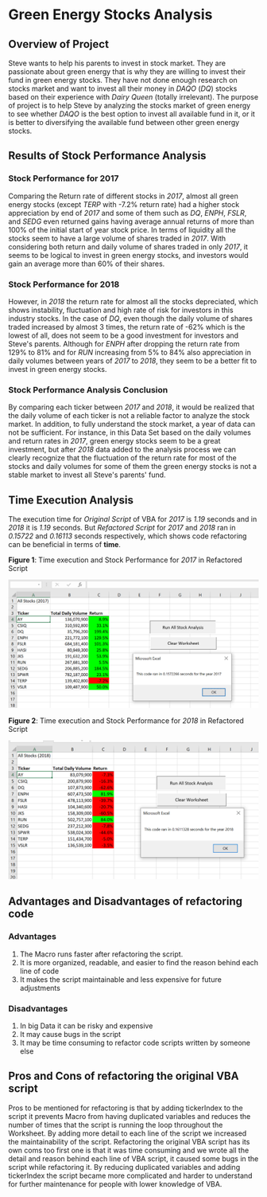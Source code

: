 # Green Energy Stocks Analysis
## Overview of Project
Steve wants to help his parents to invest in stock market. They are passionate about green energy that is why they are willing to invest their fund in green energy stocks. They have not done enough research on stocks market and want to invest all their money in _DAQO_ (_DQ_) stocks based on their experience with _Dairy Queen_ (totally irrelevant). The purpose of project is to help Steve by analyzing the stocks market of green energy to see whether _DAQO_ is the best option to invest all available fund in it, or it is better to diversifying the available fund between other green energy stocks.
## Results of Stock Performance Analysis
### Stock Performance for 2017
Comparing the Return rate of different stocks in _2017_, almost all green energy stocks (except _TERP_ with -7.2% return rate) had a higher stock appreciation by end of _2017_ and some of them such as _DQ_, _ENPH_, _FSLR_, and _SEDG_ even returned gains having average annual returns of more than 100% of the initial start of year stock price. In terms of liquidity all the stocks seem to have a large volume of shares traded in _2017_. With considering both return and daily volume of shares traded in only _2017_, it seems to be logical to invest in green energy stocks, and investors would gain an average more than 60% of their shares.
### Stock Performance for 2018
However, in _2018_ the return rate for almost all the stocks depreciated, which shows instability, fluctuation and high rate of risk for investors in this industry stocks. In the case of _DQ_, even though the daily volume of shares traded increased by almost 3 times, the return rate of -62% which is the lowest of all, does not seem to be a good investment for investors and Steve's parents. Although for _ENPH_ after dropping the return rate from 129% to 81% and for _RUN_ increasing from 5% to 84% also appreciation in daily volumes between years of _2017_ to _2018_, they seem to be a better fit to invest in green energy stocks.
### Stock Performance Analysis Conclusion 
By comparing each ticker between _2017_ and _2018_, it would be realized that the daily volume of each ticker is not a reliable factor to analyze the stock market. In addition, to fully understand the stock market, a year of data can not be sufficient. For instance, in this Data Set based on the daily volumes and return rates in _2017_, green energy stocks seem to be a great investment, but after _2018_ data added to the analysis process we can clearly recognize that the fluctuation of the return rate for most of the stocks and daily volumes for some of them the green energy stocks is not a stable market to invest all Steve's parents' fund. 
## Time Execution Analysis
The execution time for _Original Script_ of VBA for _2017_ is _1.19_ seconds and in _2018_ it is _1.19_ seconds. But _Refactored Script_ for _2017_ and _2018_ ran in _0.15722_ and _0.16113_ seconds respectively, which shows code refactoring can be beneficial in terms of **time**. 

**Figure 1**: Time execution and Stock Performance for _2017_ in Refactored Script

![](Resources/VBA_Challenge_2017.png)

**Figure 2**: Time execution and Stock Performance for _2018_ in Refactored Script

![](Resources/VBA_Challenge_2018.png)


## Advantages and Disadvantages of refactoring code
### Advantages
1) The Macro runs faster after refactoring the script.
2) It is more organized, readable, and easier to find the reason behind each line of code 
3) It makes the script maintainable and less expensive for future adjustments
### Disadvantages
1) In big Data it can be risky and expensive 
2) It may cause bugs in the script
3) It may be time consuming to refactor code scripts written by someone else
## Pros and Cons of refactoring the original VBA script
Pros to be mentioned for refactoring is that by adding tickerIndex to the script it prevents Macro from having duplicated variables and reduces the number of times that the script is running the loop throughout the Worksheet. By adding more detail to each line of the script we increased the maintainability of the script.
Refactoring the original VBA script has its own coms too first one is that it was time consuming and we wrote all the detail and reason behind each line of VBA script, it caused some bugs in the script while refactoring it. By reducing duplicated variables and adding tickerIndex the script became more complicated and harder to understand for further maintenance for people with lower knowledge of VBA.
